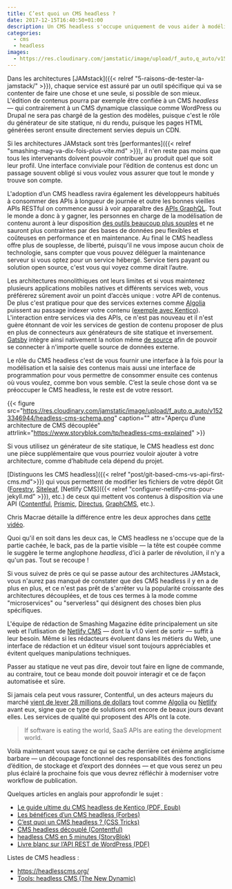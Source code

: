 ```yaml
---
title: C’est quoi un CMS headless ?
date: 2017-12-15T16:40:50+01:00
description: Un CMS headless s'occupe uniquement de vous aider à modéliser et à saisir vos contenus pour les fournir au terminal de votre choix.
categories:
  - cms
  - headless
images:
  - https://res.cloudinary.com/jamstatic/image/upload/f_auto,q_auto/v1523346947/headless-cms-logos.png
---
```


Dans les architectures [JAMstack]({{< relref
"5-raisons-de-tester-la-jamstack/" >}}), chaque service est assuré par un
outil spécifique qui va se contenter de faire une chose et une seule, si
possible de son mieux. L'édition de contenus pourra par exemple être confiée à
un CMS _headless_ — qui contrairement à un CMS dynamique classique comme
WordPress ou Drupal ne sera pas chargé de la gestion des modèles, puisque c'est
le rôle du générateur de site statique, ni du rendu, puisque les pages HTML
générées seront ensuite directement servies depuis un CDN.

Si les architectures JAMstack sont très [performantes]({{< relref
"smashing-mag-va-dix-fois-plus-vite.md" >}}), il n'en reste pas moins que tous
les intervenants doivent pouvoir contribuer au produit quel que soit leur
profil. Une interface conviviale pour l’édition de contenus est donc un passage
souvent obligé si vous voulez vous assurer que tout le monde y trouve son
compte.

L'adoption d’un CMS headless ravira également les développeurs habitués à
consommer des APIs à longueur de journée et outre les bonnes vieilles APIs
RESTful on commence aussi à voir apparaître des
[APIs GraphQL](https://graphcms.com/). Tout le monde a donc à y gagner, les
personnes en charge de la modélisation de contenu auront à leur disposition
[des outils beaucoup plus souples](https://www.contentful.com/developers/docs/concepts/data-model/)
et ne sauront plus contraintes par des bases de données peu flexibles et
coûteuses en performance et en maintenance. Au final le CMS headless offre plus
de souplesse, de liberté, puisqu'il ne vous impose aucun choix de technologie,
sans compter que vous pouvez déléguer la maintenance serveur si vous optez pour
un service hébergé. Service tiers payant ou solution open source, c'est vous qui
voyez comme dirait l’autre.

Les architectures monolithiques ont leurs limites et si vous maintenez plusieurs
applications mobiles natives et différents services web, vous préférerez
sûrement avoir un point d’accès unique : votre API de contenus. De plus c'est
pratique pour que des services externes comme
[Algolia](https://www.algolia.com/) puissent au passage indexer votre contenu
([exemple avec Kentico](https://kenticocloud.com/blog/searching-content-kentico-cloud-algolia-integration)).
L'interaction entre services via des APIs, ce n'est pas nouveau et il n'est
guère étonnant de voir les services de gestion de contenu proposer de plus en
plus de connecteurs aux générateurs de site statique et inversement.
[Gatsby](/categories/gatsby) intègre ainsi nativement la notion même
[de source](https://www.gatsbyjs.org/docs/create-source-plugin/) afin de pouvoir
se connecter à n'importe quelle source de données externe.

Le rôle du CMS headless c'est de vous fournir une interface à la fois pour la
modélisation et la saisie des contenus mais aussi une interface de programmation
pour vous permettre de consommer ensuite ces contenus où vous voulez, comme bon
vous semble. C’est la seule chose dont va se préoccuper le CMS headless, le
reste est de votre ressort.

{{< figure src="https://res.cloudinary.com/jamstatic/image/upload/f_auto,q_auto/v1523346944/headless-cms-schema.png" caption=""
attr="Aperçu d’une architecture de CMS découplée"
attrlink="https://www.storyblok.com/tp/headless-cms-explained" >}}

Si vous utilisez un générateur de site statique, le CMS headless est donc une
pièce supplémentaire que vous pourriez vouloir ajouter à votre architecture,
comme d’habitude cela dépend du projet.

[Distinguons les CMS headless]({{< relref "post/git-based-cms-vs-api-first-cms.md">}}) qui vous permettent de
modifier les fichiers de votre dépôt Git
([Forestry](https://forestry.io), [Siteleaf](https://siteleaf.com), [Netlify
CMS]({{< relref "configurer-netlify-cms-pour-jekyll.md" >}}), etc.) de ceux qui mettent vos contenus à disposition via une API
([Contentful](https://www.contentful.com/), [Prismic](https://prismic.io/),
[Directus](https://getdirectus.com/), [GraphCMS](https://graphcms.com/), etc.).

Chris Macrae détaille la différence entre les deux approches dans
[cette vidéo](https://www.youtube.com/watch?v=KX4G49ZrvY0).

Quoi qu'il en soit dans les deux cas, le CMS headless ne s'occupe que de la
partie cachée, le back, pas de la partie visible — la tête est coupée comme le
suggère le terme anglophone _headless_, d’ici à parler de révolution, il n'y a
qu'un pas. Tout se recoupe !

Si vous suivez de près ce qui se passe autour des architectures JAMstack, vous
n'aurez pas manqué de constater que des CMS headless il y en a de plus en plus,
et ce n'est pas prêt de s'arrêter vu la popularité croissante des architectures
découplées, et de tous ces termes à la mode comme "microservices" ou
"serverless" qui désignent des choses bien plus spécifiques.

L'équipe de rédaction de Smashing Magazine édite principalement un site web et
l’utlisation de [Netlify CMS](https://www.netlifycms.org/) — dont la v1.0 vient
de sortir — suffit à leur besoin. Même si les rédacteurs évoluent dans les
métiers du Web, une interface de rédaction et un éditeur visuel sont toujours
appréciables et évitent quelques manipulations techniques.

Passer au statique ne veut pas dire, devoir tout faire en ligne de commande, au
contraire, tout ce beau monde doit pouvoir interagir et ce de façon automatisée
et sûre.

Si jamais cela peut vous rassurer, Contentful, un des acteurs majeurs du marché
[vient de lever 28 millions de dollars](https://www.contentful.com/blog/2017/12/04/contentful-series-c/)
tout comme [Algolia](https://blog.algolia.com/redefining-incredible-search/) ou
[Netlify](https://www.netlify.com/blog/2017/08/09/netlify-raises-12m-from-a16z/)
avant eux, signe que ce type de solutions ont encore de beaux jours devant
elles. Les services de qualité qui proposent des APIs ont la cote.

> If software is eating the world, SaaS APIs are eating the development world.

Voilà maintenant vous savez ce qui se cache derrière cet énième anglicisme
barbare — un découpage fonctionnel des responsabilités des fonctions d’édition,
de stockage et d’export des données — et que vous serez un peu plus éclairé la
prochaine fois que vous devrez réfléchir à moderniser votre workflow de
publication.

Quelques articles en anglais pour approfondir le sujet :

- [Le guide ultime du CMS headless de Kentico (PDF, Epub)](https://kenticocloud.com/headless-cms-guide)
- [Les bénéfices d’un CMS headless (Forbes)](https://www.forbes.com/sites/forbestechcouncil/2017/11/22/the-benefits-of-a-headless-cms/#3447e5422d85)
- [C’est quoi un CMS headless ? (CSS Tricks)](https://css-tricks.com/what-is-a-headless-cms/)
- [CMS headless découplé (Contentful)](https://www.contentful.com/r/knowledgebase/headless-and-decoupled-cms/)
- [headless CMS en 5 minutes (StoryBlok)](https://www.storyblok.com/tp/headless-cms-explained)
- [Livre blanc sur l’API REST de WordPress (PDF)](https://humanmade.com/wordpress-rest-api-white-paper/)

Listes de CMS headless :

- <https://headlesscms.org/>
- [Tools: headless CMS (The New Dynamic)](https://www.thenewdynamic.org/tools/content-management/headless-cms/)
